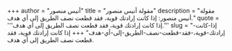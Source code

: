+++
author = "أنيس منصور"
title = "مقولة أنيس منصور"
description = "مقولة أنيس منصور: إذا كانت إرادتك قوية، فقد قطعت نصف الطريق إلى أي هدف."
quote = '''إذا كانت إرادتك قوية، فقد قطعت نصف الطريق إلى أي هدف.'''
slug = "إذا-كانت-إرادتك-قوية،-فقد-قطعت-نصف-الطريق-إلى-أي-هدف"
+++
إذا كانت إرادتك قوية، فقد قطعت نصف الطريق إلى أي هدف.
